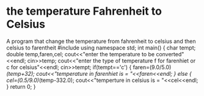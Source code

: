 # the temperature Fahrenheit to Celsius 
 A program that change the temperature from fahrenheit to celsius and then celsius to farentheit 
#include<iostream>
using namespace std;
int main()
{
 char tempt;
 double temp,faren,cel;
 cout<<"enter the temperature to be converted"<<endl;
 cin>>temp;
 cout<<"enter the type of temperature f for farenhiet or c for celsius"<<endl;
 cin>>tempt;
 if(tempt=='c')
 {
 faren=(9.0/5.0)*(temp+32);
cout<<"temperature in farenhiet is = "<<faren<<endl;
}
else
{
 cel=(0.5/9.0)*(temp-332.0);
 cout<<"temperture in celsius is = "<<cel<<endl;
}
return 0;
}
